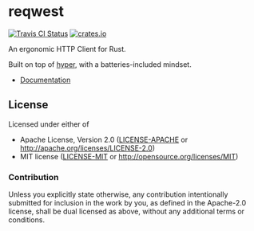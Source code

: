 # reqwest

[![Travis CI Status](https://travis-ci.org/seanmonstar/reqwest.svg?branch=master)](https://travis-ci.org/seanmonstar/reqwest)
[![crates.io](https://img.shields.io/crates/v/reqwest.svg)](https://crates.io/crates/reqwest)

An ergonomic HTTP Client for Rust.

Built on top of [hyper](http://hyper.rs), with a batteries-included mindset.

- [Documentation](https://docs.rs/reqwest)

## License

Licensed under either of

- Apache License, Version 2.0 ([LICENSE-APACHE](LICENSE-APACHE) or http://apache.org/licenses/LICENSE-2.0)
- MIT license ([LICENSE-MIT](LICENSE-MIT) or http://opensource.org/licenses/MIT)

### Contribution

Unless you explicitly state otherwise, any contribution intentionally submitted for inclusion in the work by you, as defined in the Apache-2.0 license, shall be dual licensed as above, without any additional terms or conditions.
